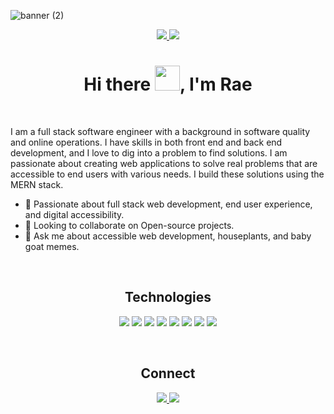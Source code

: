 ![banner (2)](https://user-images.githubusercontent.com/11688089/169422561-1de8503b-09b3-4f81-9826-ce5556d2a3a9.png)

<p align="center">
  <a href="https://raeintech.netlify.app/" target="_blank">
    <img src="https://img.shields.io/static/v1?label=|&message=WEBSITE&color=23555f&style=plastic&logo=react&logo-color=white"/>
  <a href="https://twitter.com/RaeInTech" target="_blank">
    <img src="https://img.shields.io/static/v1?label=|&message=TWITTER&color=cdf998&style=plastic&logo=twitter&logo-color=white"/>
  </a>
</p>

<h1 align="center">Hi there <img src="https://github.com/sudnyeshtalekar/sudnyeshtalekar/blob/master/Assets/Hi.gif" width="40px">, I'm Rae</h1>

<br>

<p>I am a full stack software engineer with a background in software quality and online operations. I have skills in both front end and back end development, and I love to dig into a problem to find solutions. I am passionate about creating web applications to solve real problems that are accessible to end users with various needs. I build these solutions using the MERN stack.</p> 

  - 🌱 Passionate about full stack web development, end user experience, and digital accessibility. 
  - 👯 Looking to collaborate on Open-source projects.
  - 💬 Ask me about accessible web development, houseplants, and baby goat memes.
  
  <br>

<h2 align="center">Technologies</h2>

<p align="center">
    <img src="https://img.shields.io/static/v1?label=|&message=HTML5&color=23555f&style=plastic&logo=html5"/>
    <img src="https://img.shields.io/static/v1?label=|&message=CSS3&color=285f65&style=plastic&logo=css3"/>
    <img src="https://img.shields.io/static/v1?label=|&message=BOOTSTRAP&color=316c5e&style=plastic&logo=bootstrap"/>
    <img src="https://img.shields.io/static/v1?label=|&message=JAVASCRIPT&color=3c7f5d&style=plastic&logo=javascript"/>
    <img src="https://img.shields.io/static/v1?label=|&message=REACT.JS&color=4a935c&style=plastic&logo=react"/>
    <img src="https://img.shields.io/static/v1?label=|&message=MONGO-DB&color=cdd148&style=plastic&logo=mongodb"/>
    <img src="https://img.shields.io/static/v1?label=|&message=EXPRESS&color=bbb111&style=plastic&logo=express"/>
    <img src="https://img.shields.io/static/v1?label=|&message=GIT&color=cbb148&style=plastic&logo=git"/>
</p>

<br>

<h2 align="center">Connect</h2>


<p align="center">
  <a href="https://raeintech.netlify.app/" target="_blank">
    <img src="https://img.shields.io/static/v1?label=|&message=WEBSITE&color=23555f&style=plastic&logo=react&logo-color=white"/>
  <a href="https://twitter.com/RaeInTech" target="_blank">
    <img src="https://img.shields.io/static/v1?label=|&message=TWITTER&color=cdf998&style=plastic&logo=twitter&logo-color=white"/>
  </a>
</p>
